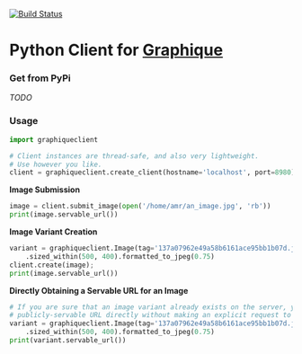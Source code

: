 [![Build Status](https://travis-ci.org/amrhassan/graphique-client-python.svg?branch=master)](https://travis-ci.org/amrhassan/graphique-client-python)

Python Client for [Graphique](https://amrhassan.github.io/graphique)
===========================

### Get from PyPi ###
*TODO*

### Usage ###
```python
import graphiqueclient

# Client instances are thread-safe, and also very lightweight.
# Use however you like.
client = graphiqueclient.create_client(hostname='localhost', port=8980)
```

**Image Submission**
```python
image = client.submit_image(open('/home/amr/an_image.jpg', 'rb'))
print(image.servable_url())
```

**Image Variant Creation**
```python
variant = graphiqueclient.Image(tag='137a07962e49a58b6161ace95bb1b07d.jpg')\
    .sized_within(500, 400).formatted_to_jpeg(0.75)
client.create(image);
print(image.servable_url())
```

**Directly Obtaining a Servable URL for an Image**
```python
# If you are sure that an image variant already exists on the server, you can obtain its
# publicly-servable URL directly without making an explicit request to the server.
variant = graphiqueclient.Image(tag='137a07962e49a58b6161ace95bb1b07d.jpg')\
    .sized_within(500, 400).formatted_to_jpeg(0.75)
print(variant.servable_url())
```
